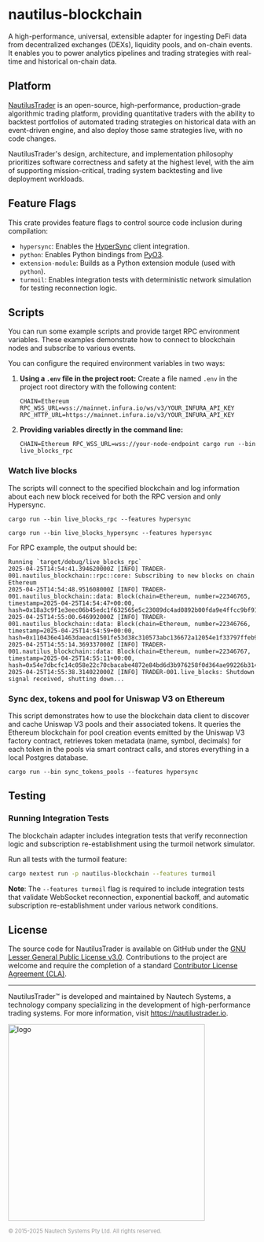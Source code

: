 # nautilus-blockchain

A high-performance, universal, extensible adapter for ingesting DeFi data from decentralized exchanges (DEXs),
liquidity pools, and on-chain events. It enables you to power analytics pipelines and trading strategies with real-time and historical on-chain data.

## Platform

[NautilusTrader](http://nautilustrader.io) is an open-source, high-performance, production-grade
algorithmic trading platform, providing quantitative traders with the ability to backtest
portfolios of automated trading strategies on historical data with an event-driven engine,
and also deploy those same strategies live, with no code changes.

NautilusTrader's design, architecture, and implementation philosophy prioritizes software correctness and safety at the
highest level, with the aim of supporting mission-critical, trading system backtesting and live deployment workloads.

## Feature Flags

This crate provides feature flags to control source code inclusion during compilation:

- `hypersync`: Enables the [HyperSync](https://envio.dev/#hypersync) client integration.
- `python`: Enables Python bindings from [PyO3](https://pyo3.rs).
- `extension-module`: Builds as a Python extension module (used with `python`).
- `turmoil`: Enables integration tests with deterministic network simulation for testing reconnection logic.

## Scripts

You can run some example scripts and provide target RPC environment variables. These examples demonstrate how to connect to blockchain nodes and subscribe to various events.

You can configure the required environment variables in two ways:

1. **Using a `.env` file in the project root:**
   Create a file named `.env` in the project root directory with the following content:

   ```
   CHAIN=Ethereum
   RPC_WSS_URL=wss://mainnet.infura.io/ws/v3/YOUR_INFURA_API_KEY
   RPC_HTTP_URL=https://mainnet.infura.io/v3/YOUR_INFURA_API_KEY
   ```

2. **Providing variables directly in the command line:**

   ```
   CHAIN=Ethereum RPC_WSS_URL=wss://your-node-endpoint cargo run --bin live_blocks_rpc
   ```

### Watch live blocks

The scripts will connect to the specified blockchain and log information about each new block received for both the RPC version and only Hypersync.

```
cargo run --bin live_blocks_rpc --features hypersync
```

```
cargo run --bin live_blocks_hypersync --features hypersync
```

For RPC example, the output should be:

```
Running `target/debug/live_blocks_rpc`
2025-04-25T14:54:41.394620000Z [INFO] TRADER-001.nautilus_blockchain::rpc::core: Subscribing to new blocks on chain Ethereum
2025-04-25T14:54:48.951608000Z [INFO] TRADER-001.nautilus_blockchain::data: Block(chain=Ethereum, number=22346765, timestamp=2025-04-25T14:54:47+00:00, hash=0x18a3c9f1e3eec06b45edc1f632565e5c23089dc4ad0892b00fda9e4ffcc9bf91)
2025-04-25T14:55:00.646992000Z [INFO] TRADER-001.nautilus_blockchain::data: Block(chain=Ethereum, number=22346766, timestamp=2025-04-25T14:54:59+00:00, hash=0x110436e41463daeacd1501fe53d38c310573abc136672a12054e1f33797ffeb9)
2025-04-25T14:55:14.369337000Z [INFO] TRADER-001.nautilus_blockchain::data: Block(chain=Ethereum, number=22346767, timestamp=2025-04-25T14:55:11+00:00, hash=0x54e7dbcfc14c058e22c70cbacabe4872e84bd6d3b976258f0d364ae99226b314)
2025-04-25T14:55:38.314022000Z [INFO] TRADER-001.live_blocks: Shutdown signal received, shutting down...

```

### Sync dex, tokens and pool for Uniswap V3 on Ethereum

This script demonstrates how to use the blockchain data client to discover and cache Uniswap V3 pools and their associated tokens. It queries the Ethereum blockchain for pool creation events emitted by the Uniswap V3 factory contract, retrieves token metadata (name, symbol, decimals) for each token in the pools via smart contract calls, and stores everything in a local Postgres database.

```
cargo run --bin sync_tokens_pools --features hypersync
```

## Testing

### Running Integration Tests

The blockchain adapter includes integration tests that verify reconnection logic and subscription re-establishment using the turmoil network simulator.

Run all tests with the turmoil feature:

```bash
cargo nextest run -p nautilus-blockchain --features turmoil
```

**Note**: The `--features turmoil` flag is required to include integration tests that validate WebSocket reconnection, exponential backoff, and automatic subscription re-establishment under various network conditions.

## License

The source code for NautilusTrader is available on GitHub under the [GNU Lesser General Public License v3.0](https://www.gnu.org/licenses/lgpl-3.0.en.html).
Contributions to the project are welcome and require the completion of a standard [Contributor License Agreement (CLA)](https://github.com/nautechsystems/nautilus_trader/blob/develop/CLA.md).

---

NautilusTrader™ is developed and maintained by Nautech Systems, a technology
company specializing in the development of high-performance trading systems.
For more information, visit <https://nautilustrader.io>.

<img src="https://nautilustrader.io/nautilus-logo-white.png" alt="logo" width="400" height="auto"/>

<span style="font-size: 0.8em; color: #999;">© 2015-2025 Nautech Systems Pty Ltd. All rights reserved.</span>
